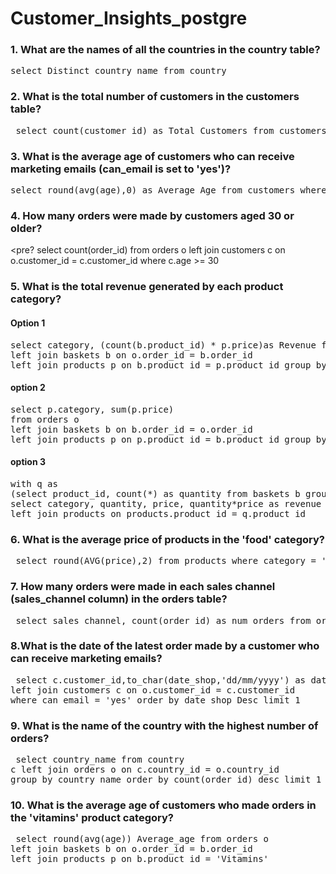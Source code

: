 # Customer_Insights_postgre

### 1. What are the names of all the countries in the country table?
<pre>
select Distinct country_name from country </pre>

### 2. What is the total number of customers in the customers table?
<pre> select count(customer_id) as Total_Customers from customers </pre>

</pre>

### 3. What is the average age of customers who can receive marketing emails (can_email is set to 'yes')?
<pre>
select round(avg(age),0) as Average_Age from customers where can_email = 'yes'
</pre>

### 4. How many orders were made by customers aged 30 or older?
<pre?
select count(order_id) from orders o left join customers c on o.customer_id = c.customer_id where c.age >= 30
</pre>

### 5. What is the total revenue generated by each product category?
#### Option 1
<pre>
select category, (count(b.product_id) * p.price)as Revenue from orders o
left join baskets b on o.order_id = b.order_id
left join products p on b.product_id = p.product_id group by category,b.product_id,p.price
</pre>
#### option 2
<pre>
select p.category, sum(p.price) 
from orders o 
left join baskets b on b.order_id = o.order_id 
left join products p on p.product_id = b.product_id group by 1 
</pre>
#### option 3
<pre>
with q as
(select product_id, count(*) as quantity from baskets b group by product_id)
select category, quantity, price, quantity*price as revenue from q 
left join products on products.product_id = q.product_id
</pre>
### 6. What is the average price of products in the 'food' category?
<pre> select round(AVG(price),2) from products where category = 'food' </pre>

### 7. How many orders were made in each sales channel (sales_channel column) in the orders table?
<pre> select sales_channel, count(order_id) as num_orders from orders group by sales_channel </pre>

### 8.What is the date of the latest order made by a customer who can receive marketing emails?
<pre> select c.customer_id,to_char(date_shop,'dd/mm/yyyy') as date from orders o 
left join customers c on o.customer_id = c.customer_id 
where can_email = 'yes' order by date_shop Desc limit 1 </pre>

### 9. What is the name of the country with the highest number of orders?
<pre> select country_name from country 
c left join orders o on c.country_id = o.country_id 
group by country_name order by count(order_id) desc limit 1 </pre>

### 10. What is the average age of customers who made orders in the 'vitamins' product category?
<pre> select round(avg(age)) Average_age from orders o
left join baskets b on o.order_id = b.order_id
left join products p on b.product_id = 'Vitamins' 
</pre>
